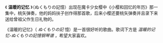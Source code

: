 

《 **温暖的记忆**
》（ぬくもりの記憶）出现在魔卡少女樱中《小樱和回忆的年历》那一集中，桃矢弹奏，他的妈妈扶子创作得那首歌，后来小樱还要桃矢弹奏并且录下来送给曾祖父作生日礼物的。

  

《温暖的记忆》（ _ぬくもりの記_ 憶）是一首很好听的歌曲。歌词下方是 _温暖的记忆-ぬくもりの記憶钢琴谱_ ，希望大家喜欢。

